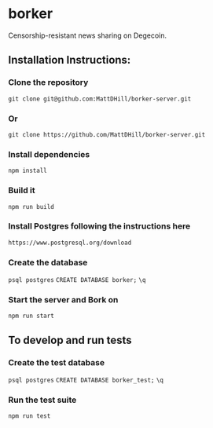 # borker

Censorship-resistant news sharing on Degecoin.

## Installation Instructions:

### Clone the repository
```git clone git@github.com:MattDHill/borker-server.git```
### Or
```git clone https://github.com/MattDHill/borker-server.git```

### Install dependencies
```npm install```

### Build it
```npm run build```

### Install Postgres following the instructions here
```https://www.postgresql.org/download```

### Create the database
```psql postgres```
```CREATE DATABASE borker;```
```\q```

### Start the server and Bork on
```npm run start```


## To develop and run tests

### Create the test database
```psql postgres```
```CREATE DATABASE borker_test;```
```\q```

### Run the test suite
```npm run test```
